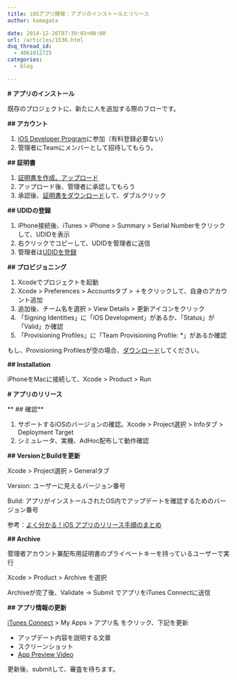 ```yaml
---
title: iOSアプリ開発：アプリのインストールとリリース
author: komagata

date: 2014-12-26T07:39:03+00:00
url: /articles/1536.html
dsq_thread_id:
  - 4061012725
categories:
  - blog

---
```

**\# アプリのインストール**

既存のプロジェクトに、新たに人を追加する際のフローです。

**\## アカウント**

  1. [iOS Developer Program][1]に参加（有料登録必要ない）
  2. 管理者にTeamにメンバーとして招待してもらう。

**\## 証明書**

  1. [証明書を作成、アップロード][2]
  2. アップロード後、管理者に承認してもらう
  3. 承認後、[証明書をダウンロード][3]して、ダブルクリック

**\## UDIDの登録**

  1. iPhone接続後、iTunes > iPhone > Summary > Serial Numberをクリックして、UDIDを表示
  2. 右クリックでコピーして、UDIDを管理者に送信
  3. 管理者は[UDIDを登録][4]

**\## プロビジョニング**

  1. Xcodeでプロジェクトを起動
  2. Xcode > Preferences > Accountsタブ > ＋をクリックして、自身のアカウント追加
  3. 追加後、チーム名を選択 > View Details > 更新アイコンをクリック
  4. 「Signing Identities」に「iOS Development」があるか、「Status」が「Valid」か確認
  5. 「Provisioning Profiles」に「Team Provisioning Profile: *」があるか確認

もし、Provisioning Profilesが空の場合、[ダウンロード][5]してください。

**\## Installation**

iPhoneをMacに接続して、Xcode > Product > Run

 

**\# アプリのリリース**

** ## 確認**

  1. サポートするiOSのバージョンの確認。Xcode > Project選択 > Infoタブ > Deployment Target
  2. シミュレータ、実機、AdHoc配布して動作確認

**\## VersionとBuildを更新**

Xcode > Project選択 > Generalタブ

Version: ユーザーに見えるバージョン番号
  
Build: アプリがインストールされたOS内でアップデートを確認するためのバージョン番号

参考：[よく分かる！iOS アプリのリリース手順のまとめ][6]

**\## Archive**

管理者アカウント兼配布用証明書のプライベートキーを持っているユーザーで実行

Xcode > Product > Archive を選択
  
Archiveが完了後、Validate -> Submit でアプリをiTunes Connectに送信

**\## アプリ情報の更新**

[iTunes Connect][7] > My Apps > アプリ名 をクリック、下記を更新

  * アップデート内容を説明する文章
  * スクリーンショット
  * [App Preview Video][8]

更新後、submitして、審査を待ちます。

 [1]: https://developer.apple.com/register/index.action
 [2]: https://developer.apple.com/account/ios/certificate/certificateCreate.action
 [3]: https://developer.apple.com/account/ios/certificate/certificateList.action
 [4]: https://developer.apple.com/account/ios/device/deviceCreate.action
 [5]: https://developer.apple.com/account/ios/profile/profileList.action
 [6]: http://dev.classmethod.jp/smartphone/iphone/ios-app-how-to-release/
 [7]: https://itunesconnect.apple.com/
 [8]: https://developer.apple.com/app-store/app-previews/